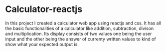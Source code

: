 # Calculator-reactjs
In this project I created a calculator web app using reactjs and css. It has all the basic functionalities of a calculator like addition, subtraction, divison and multiplication. Its display consists of two values one being the user input and the other being the answer of currenty written values to kind of show what your expected output is. 
